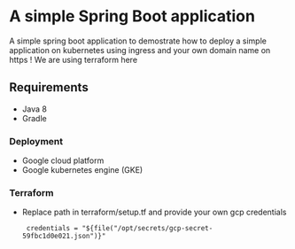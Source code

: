 # A simple Spring Boot application
A simple spring boot application to demostrate how to deploy a simple application on kubernetes using ingress and your own domain name on https ! 
We are using terraform here

## Requirements
* Java 8
* Gradle

### Deployment
* Google cloud platform
* Google kubernetes engine (GKE)

### Terraform
* Replace path in terraform/setup.tf and provide your own gcp credentials
     
     `  credentials = "${file("/opt/secrets/gcp-secret-59fbc1d0e021.json")}" `